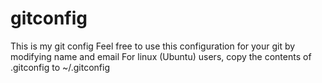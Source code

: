 # gitconfig
This is my git config
Feel free to use this configuration for your git by modifying name and email
For linux (Ubuntu) users, copy the contents of .gitconfig to ~/.gitconfig
